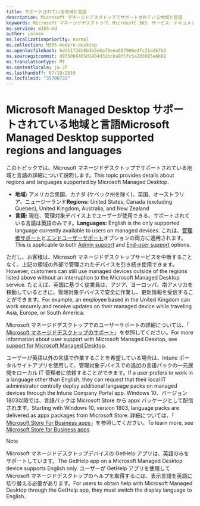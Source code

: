 ```yaml
---
title: サポートされている地域と言語
description: Microsoft マネージドデスクトップでサポートされている地域と言語
keywords: Microsoft マネージドデスクトップ、Microsoft 365、サービス、ドキュメント
ms.service: m365-md
author: jaimeo
ms.localizationpriority: normal
ms.collection: M365-modern-desktop
ms.openlocfilehash: bdd11728b6b3b5ebaf0eea507906e4fc31adb7b5
ms.sourcegitcommit: d9350b6465d1404d32bcba8f5fc5a203085e6b82
ms.translationtype: MT
ms.contentlocale: ja-JP
ms.lasthandoff: 07/18/2019
ms.locfileid: "35786732"
---
```

# <a name="microsoft-managed-desktop-supported-regions-and-languages"></a><span data-ttu-id="94d4e-104">Microsoft Managed Desktop サポートされている地域と言語</span><span class="sxs-lookup"><span data-stu-id="94d4e-104">Microsoft Managed Desktop supported regions and languages</span></span>

<span data-ttu-id="94d4e-105">このトピックでは、Microsoft マネージドデスクトップでサポートされている地域と言語の詳細について説明します。</span><span class="sxs-lookup"><span data-stu-id="94d4e-105">This topic provides details about regions and languages supported by Microsoft Managed Desktop.</span></span> 

- <span data-ttu-id="94d4e-106">**地域:** アメリカ合衆国、カナダ (ケベック州を除く)、英国、オーストラリア、ニュージーランド</span><span class="sxs-lookup"><span data-stu-id="94d4e-106">**Regions:** United States, Canada (excluding Quebec), United Kingdom, Australia, and New Zealand</span></span>
- <span data-ttu-id="94d4e-107">**言語:** 現在、管理対象デバイス上でユーザーが使用できる、サポートされている言語は英語のみです。</span><span class="sxs-lookup"><span data-stu-id="94d4e-107">**Languages:** English is the only supported language currently available to users on managed devices.</span></span> <span data-ttu-id="94d4e-108">これは、[管理者サポート](https://docs.microsoft.com/microsoft-365/managed-desktop/working-with-managed-desktop/admin-support)と[エンドユーザーサポート](https://docs.microsoft.com/microsoft-365/managed-desktop/working-with-managed-desktop/end-user-support)オプションの両方に適用されます。</span><span class="sxs-lookup"><span data-stu-id="94d4e-108">This is applicable to both [Admin support](https://docs.microsoft.com/microsoft-365/managed-desktop/working-with-managed-desktop/admin-support) and [End-user support](https://docs.microsoft.com/microsoft-365/managed-desktop/working-with-managed-desktop/end-user-support) options.</span></span> 

<span data-ttu-id="94d4e-109">ただし、お客様は、Microsoft マネージドデスクトップサービスを中断することなく、上記の領域の外部で管理されたデバイスを引き続き使用できます。</span><span class="sxs-lookup"><span data-stu-id="94d4e-109">However, customers can still use managed devices outside of the regions listed above without an interruption to the Microsoft Managed Desktop service.</span></span> <span data-ttu-id="94d4e-110">たとえば、英国に基づく従業員は、アジア、ヨーロッパ、南アメリカを移動しているときに、管理対象デバイスで安全に作業し、更新情報を受信することができます。</span><span class="sxs-lookup"><span data-stu-id="94d4e-110">For example, an employee based in the United Kingdom can work securely and receive updates on their managed device while traveling Asia, Europe, or South America.</span></span>

<span data-ttu-id="94d4e-111">Microsoft マネージドデスクトップでのユーザーサポートの詳細については、「 [Microsoft マネージドデスクトップのサポート](https://docs.microsoft.com/microsoft-365/managed-desktop/service-description/support)」を参照してください。</span><span class="sxs-lookup"><span data-stu-id="94d4e-111">For more information about user support with Microsoft Managed Desktop, see [support for Microsoft Managed Desktop](https://docs.microsoft.com/microsoft-365/managed-desktop/service-description/support).</span></span>

<span data-ttu-id="94d4e-112">ユーザーが英語以外の言語で作業することを希望している場合は、Intune ポータルサイトアプリを使用して、管理対象デバイスでの追加の言語パックの一元展開をローカル IT 管理者に依頼することができます。</span><span class="sxs-lookup"><span data-stu-id="94d4e-112">If a user prefers to work in a language other than English, they can request that their local IT administrator centrally deploy additional language packs on managed devices through the Intune Company Portal app.</span></span> <span data-ttu-id="94d4e-113">Windows 10、バージョン1803以降では、言語パックは Microsoft Store から appx パッケージとして配信されます。</span><span class="sxs-lookup"><span data-stu-id="94d4e-113">Starting with Windows 10, version 1803, language packs are delivered as appx packages from Microsoft Store.</span></span> <span data-ttu-id="94d4e-114">詳細については、「 [Microsoft Store For Business apps](https://docs.microsoft.com/microsoft-365/managed-desktop/get-started/deploy-apps#msfb-apps)」を参照してください。</span><span class="sxs-lookup"><span data-stu-id="94d4e-114">To learn more, see [Microsoft Store for Business apps](https://docs.microsoft.com/microsoft-365/managed-desktop/get-started/deploy-apps#msfb-apps).</span></span>


>[!NOTE]
><span data-ttu-id="94d4e-115">Microsoft マネージドデスクトップデバイスの GetHelp アプリは、英語のみをサポートしています。</span><span class="sxs-lookup"><span data-stu-id="94d4e-115">The GetHelp app on a Microsoft Managed Desktop device supports English only.</span></span> <span data-ttu-id="94d4e-116">ユーザーが GetHelp アプリを使用して Microsoft マネージドデスクトップのヘルプを取得するには、表示言語を英語に切り替える必要があります。</span><span class="sxs-lookup"><span data-stu-id="94d4e-116">For users to obtain help with Microsoft Managed Desktop through the GetHelp app, they must switch the display language to English.</span></span>
